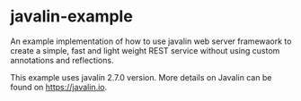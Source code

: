 # javalin-example
An example implementation of how to use javalin web server framewaork to create a simple, fast and light weight REST service without using custom annotations and reflections.

This example uses javalin 2.7.0 version. More details on Javalin can be found on https://javalin.io.
